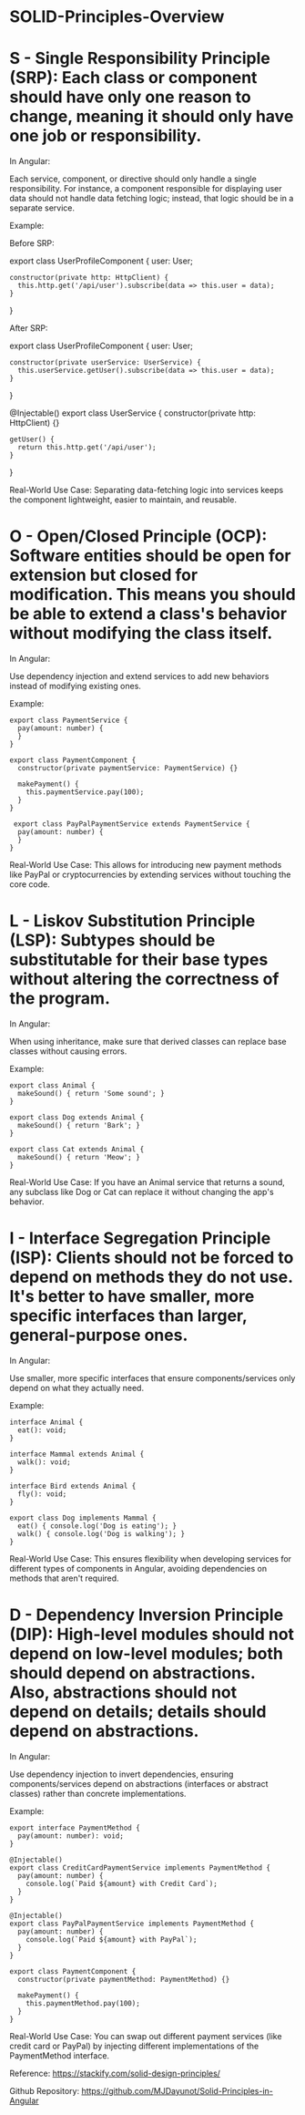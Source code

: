 # SOLID-Principles-Overview
# S - Single Responsibility Principle (SRP): Each class or component should have only one reason to change, meaning it should only have one job or responsibility.

In Angular:

Each service, component, or directive should only handle a single responsibility. For instance, a component responsible for displaying user data should not handle data fetching logic; instead, that logic should be in a separate service.

Example:

Before SRP:

  export class UserProfileComponent {
    user: User;

    constructor(private http: HttpClient) {
      this.http.get('/api/user').subscribe(data => this.user = data);
    }
  }


After SRP:

  export class UserProfileComponent {
    user: User;

    constructor(private userService: UserService) {
      this.userService.getUser().subscribe(data => this.user = data);
    }
  }

  @Injectable()
  export class UserService {
    constructor(private http: HttpClient) {}

    getUser() {
      return this.http.get('/api/user');
    }
  }


Real-World Use Case:
Separating data-fetching logic into services keeps the component lightweight, easier to maintain, and reusable.

# O - Open/Closed Principle (OCP): Software entities should be open for extension but closed for modification. This means you should be able to extend a class's behavior without modifying the class itself.

In Angular:

Use dependency injection and extend services to add new behaviors instead of modifying existing ones.

Example:

    export class PaymentService {
      pay(amount: number) {
      }
    }

    export class PaymentComponent {
      constructor(private paymentService: PaymentService) {}

      makePayment() {
        this.paymentService.pay(100);
      }
    }

     export class PayPalPaymentService extends PaymentService {
      pay(amount: number) {
      }
    }


Real-World Use Case:
This allows for introducing new payment methods like PayPal or cryptocurrencies by extending services without touching the core code.

# L - Liskov Substitution Principle (LSP): Subtypes should be substitutable for their base types without altering the correctness of the program.

In Angular:

When using inheritance, make sure that derived classes can replace base classes without causing errors.

Example:

    export class Animal {
      makeSound() { return 'Some sound'; }
    }

    export class Dog extends Animal {
      makeSound() { return 'Bark'; }
    }

    export class Cat extends Animal {
      makeSound() { return 'Meow'; }
    }

Real-World Use Case:
If you have an Animal service that returns a sound, any subclass like Dog or Cat can replace it without changing the app's behavior.

# I - Interface Segregation Principle (ISP): Clients should not be forced to depend on methods they do not use. It's better to have smaller, more specific interfaces than larger, general-purpose ones.

In Angular:

Use smaller, more specific interfaces that ensure components/services only depend on what they actually need.

Example:

    interface Animal {
      eat(): void;
    }

    interface Mammal extends Animal {
      walk(): void;
    }

    interface Bird extends Animal {
      fly(): void;
    }

    export class Dog implements Mammal {
      eat() { console.log('Dog is eating'); }
      walk() { console.log('Dog is walking'); }
    }


Real-World Use Case:
This ensures flexibility when developing services for different types of components in Angular, avoiding dependencies on methods that aren't required.

# D - Dependency Inversion Principle (DIP): High-level modules should not depend on low-level modules; both should depend on abstractions. Also, abstractions should not depend on details; details should depend on abstractions.

In Angular:

Use dependency injection to invert dependencies, ensuring components/services depend on abstractions (interfaces or abstract classes) rather than concrete implementations.

Example:

    export interface PaymentMethod {
      pay(amount: number): void;
    }

    @Injectable()
    export class CreditCardPaymentService implements PaymentMethod {
      pay(amount: number) {
        console.log(`Paid ${amount} with Credit Card`);
      }
    }

    @Injectable()
    export class PayPalPaymentService implements PaymentMethod {
      pay(amount: number) {
        console.log(`Paid ${amount} with PayPal`);
      }
    }

    export class PaymentComponent {
      constructor(private paymentMethod: PaymentMethod) {}

      makePayment() {
        this.paymentMethod.pay(100);
      }
    }


Real-World Use Case:
You can swap out different payment services (like credit card or PayPal) by injecting different implementations of the PaymentMethod interface.

Reference: https://stackify.com/solid-design-principles/

Github Repository: https://github.com/MJDayunot/Solid-Principles-in-Angular
